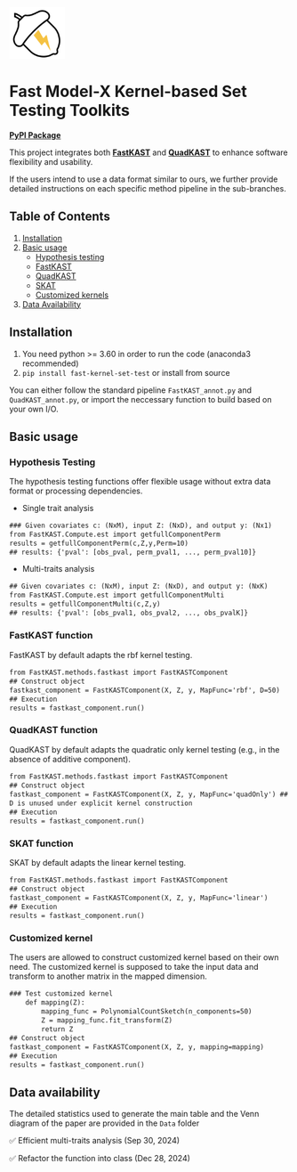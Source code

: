 <img src="FastKAST.png" alt="icon" width="100"/>

# **Fast Model-X Kernel-based Set Testing Toolkits**
[**PyPI Package**](https://pypi.org/project/fast-kernel-set-test)

This project integrates both [**FastKAST**](https://www.nature.com/articles/s41467-023-40346-2) and [**QuadKAST**](https://genome.cshlp.org/content/early/2024/08/29/gr.279140.124) to enhance software flexibility and usability. 

If the users intend to use a data format similar to ours, we further provide detailed instructions on each specific method pipeline in the sub-branches.

##  **Table of Contents**
1. [Installation](#Installation) 
2. [Basic usage](#Basic_usage) 
   -  [Hypothesis testing](#hypertest)
   -  [FastKAST](#FastKAST)
   - [QuadKAST](#QuadKAST)
   - [SKAT](#SKAT)
   - [Customized kernels](#custom)
3. [Data Availability](#data-availability)


## Installation <a name="Installation"></a>
1. You need python >= 3.60 in order to run the code (anaconda3 recommended)
2. `pip install fast-kernel-set-test` or install from source

You can either follow the standard pipeline `FastKAST_annot.py` and `QuadKAST_annot.py`, or import the neccessary function to build based on your own I/O.

## Basic usage <a name="Basic_usage"></a>

### Hypothesis Testing <a name="hypertest"></a>
The hypothesis testing functions offer flexible usage without extra data format or processing dependencies. 

* Single trait analysis
```
### Given covariates c: (NxM), input Z: (NxD), and output y: (Nx1)
from FastKAST.Compute.est import getfullComponentPerm
results = getfullComponentPerm(c,Z,y,Perm=10)
## results: {'pval': [obs_pval, perm_pval1, ..., perm_pval10]}     
```

* Multi-traits analysis
```
## Given covariates c: (NxM), input Z: (NxD), and output y: (NxK)
from FastKAST.Compute.est import getfullComponentMulti
results = getfullComponentMulti(c,Z,y)
## results: {'pval': [obs_pval1, obs_pval2, ..., obs_pvalK]}     
```


### FastKAST function <a name="FastKAST"></a>
FastKAST by default adapts the rbf kernel testing.

```
from FastKAST.methods.fastkast import FastKASTComponent
## Construct object
fastkast_component = FastKASTComponent(X, Z, y, MapFunc='rbf', D=50)
## Execution
results = fastkast_component.run()
```


### QuadKAST function <a name="QuadKAST"></a>
QuadKAST by default adapts the quadratic only kernel testing (e.g., in the absence of additive component).

```
from FastKAST.methods.fastkast import FastKASTComponent
## Construct object
fastkast_component = FastKASTComponent(X, Z, y, MapFunc='quadOnly') ## D is unused under explicit kernel construction
## Execution
results = fastkast_component.run()
```


### SKAT function <a name="SKAT"></a>
SKAT by default adapts the linear kernel testing. 

```
from FastKAST.methods.fastkast import FastKASTComponent
## Construct object
fastkast_component = FastKASTComponent(X, Z, y, MapFunc='linear') 
## Execution
results = fastkast_component.run()
```

### Customized kernel <a name="custom"></a>
The users are allowed to construct customized kernel based on their own need. The customized kernel is supposed to take the input data and transform to another matrix in the mapped dimension. 

```
### Test customized kernel
    def mapping(Z):
        mapping_func = PolynomialCountSketch(n_components=50)
        Z = mapping_func.fit_transform(Z)
        return Z
## Construct object
fastkast_component = FastKASTComponent(X, Z, y, mapping=mapping)
## Execution
results = fastkast_component.run()
```

## Data availability<a name="data-availability"></a>
The detailed statistics used to generate the main table and the Venn diagram of the paper are provided in the `Data` folder

✅ Efficient multi-traits analysis (Sep 30, 2024)

✅ Refactor the function into class (Dec 28, 2024)

